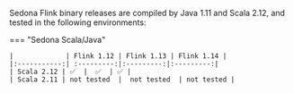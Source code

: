 Sedona Flink binary releases are compiled by Java 1.11 and Scala 2.12, and tested in the following environments:

=== "Sedona Scala/Java"

	|             | Flink 1.12 | Flink 1.13 | Flink 1.14 |
	|:-----------:| :---------:|:---------:|:---------:|
	| Scala 2.12 | ✅  |  ✅  | ✅ |
	| Scala 2.11 | not tested  |  not tested  | not tested |
